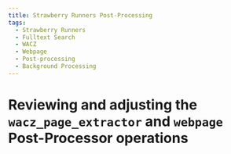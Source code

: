 ```yaml
---
title: Strawberry Runners Post-Processing
tags:
  - Strawberry Runners
  - Fulltext Search
  - WACZ
  - Webpage
  - Post-processing
  - Background Processing
---
```


# Reviewing and adjusting the `wacz_page_extractor` and `webpage` Post-Processor operations